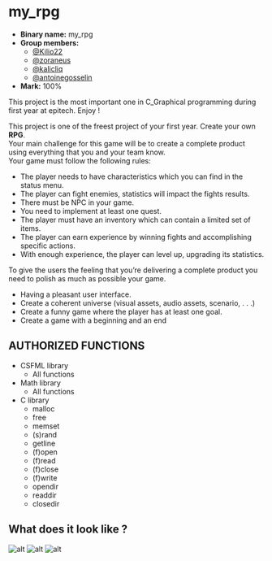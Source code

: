 # my_rpg
- **Binary name:** my_rpg
- **Group members:**  
  - [@Kilio22](https://github.com/Kilio22)
  - [@zoraneus](https://github.com/zoraneus)
  - [@kalicliq](https://github.com/Kalicliq)
  - [@antoinegosselin](https://github.com/antoinegosselin)
- **Mark:** 100%

This project is the most important one in C_Graphical programming during first year at epitech. Enjoy !      



This project is one of the freest project of your first year. Create your own **RPG**.  
Your main challenge for this game will be to create a complete product using everything that you and your
team know.  
Your game must follow the following rules:  
 - The player needs to have characteristics which you can find in the status menu.  
 - The player can fight enemies, statistics will impact the fights results.  
 - There must be NPC in your game.  
 - You need to implement at least one quest.  
 - The player must have an inventory which can contain a limited set of items.  
 - The player can earn experience by winning fights and accomplishing specific actions.  
 - With enough experience, the player can level up, upgrading its statistics.    

To give the users the feeling that you’re delivering a complete product you need to polish as much as possible
your game.    

 - Having a pleasant user interface.  
 - Create a coherent universe (visual assets, audio assets, scenario, . . .)  
 - Create a funny game where the player has at least one goal.  
 - Create a game with a beginning and an end  

## AUTHORIZED FUNCTIONS

- CSFML library
    - All functions
- Math library
    - All functions
- C library
  - malloc
  - free
  - memset
  - (s)rand
  - getline
  - (f)open
  - (f)read
  - (f)close
  - (f)write
  - opendir
  - readdir
  - closedir

## What does it look like ?
![alt](https://github.com/Kilio22/my_rpg/blob/master/demo1.png?raw=true)
![alt](https://github.com/Kilio22/my_rpg/blob/master/demo2.png?raw=true)
![alt](https://github.com/Kilio22/my_rpg/blob/master/demo3.png?raw=true)
